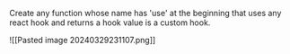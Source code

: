 
Create any function whose name has 'use' at the beginning that uses any react hook and returns a hook value is a custom hook.

![[Pasted image 20240329231107.png]]

